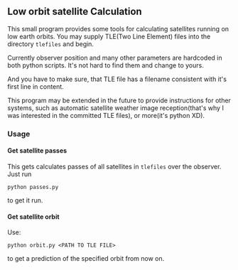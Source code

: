 ## Low orbit satellite Calculation

This small program provides some tools for calculating satellites running on
low earth orbits. You may supply TLE(Two Line Element) files into the directory
`tlefiles` and begin.

Currently observer position and many other parameters are hardcoded in both
python scripts. It's not hard to find them and change to yours.

And you have to make sure, that TLE file has a filename consistent with it's
first line in content.

This program may be extended in the future to provide instructions for other
systems, such as automatic satellite weather image reception(that's why I was
interested in the committed TLE files), or more(it's python XD).

### Usage

#### Get satellite passes

This gets calculates passes of all satellites in `tlefiles` over the observer.
Just run

    python passes.py

to get it run.

#### Get satellite orbit

Use:

    python orbit.py <PATH TO TLE FILE>

to get a prediction of the specified orbit from now on.
